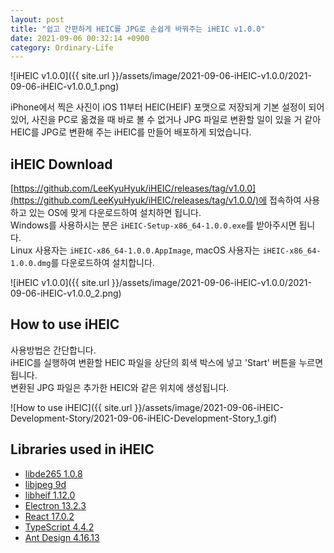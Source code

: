 ```yaml
---
layout: post
title: "쉽고 간편하게 HEIC를 JPG로 손쉽게 바꿔주는 iHEIC v1.0.0"
date: 2021-09-06 00:32:14 +0900
category: Ordinary-Life
---
```


![iHEIC v1.0.0]({{ site.url }}/assets/image/2021-09-06-iHEIC-v1.0.0/2021-09-06-iHEIC-v1.0.0_1.png)

iPhone에서 찍은 사진이 iOS 11부터 HEIC(HEIF) 포맷으로 저장되게 기본 설정이 되어있어, 사진을 PC로 옮겼을 때 바로 볼 수 없거나 JPG 파일로 변환할 일이 있을 거 같아 HEIC를 JPG로 변환해 주는 iHEIC를 만들어 배포하게 되었습니다.

## iHEIC Download

[https://github.com/LeeKyuHyuk/iHEIC/releases/tag/v1.0.0](https://github.com/LeeKyuHyuk/iHEIC/releases/tag/v1.0.0/)에 접속하여 사용하고 있는 OS에 맞게 다운로드하여 설치하면 됩니다.  
Windows를 사용하시는 분은 `iHEIC-Setup-x86_64-1.0.0.exe`를 받아주시면 됩니다.  
Linux 사용자는 `iHEIC-x86_64-1.0.0.AppImage`, macOS 사용자는 `iHEIC-x86_64-1.0.0.dmg`를 다운로드하여 설치합니다.

![iHEIC v1.0.0]({{ site.url }}/assets/image/2021-09-06-iHEIC-v1.0.0/2021-09-06-iHEIC-v1.0.0_2.png)

## How to use iHEIC

사용방법은 간단합니다.  
iHEIC를 실행하여 변환할 HEIC 파일을 상단의 회색 박스에 넣고 'Start' 버튼을 누르면 됩니다.  
변환된 JPG 파일은 추가한 HEIC와 같은 위치에 생성됩니다.

![How to use iHEIC]({{ site.url }}/assets/image/2021-09-06-iHEIC-Development-Story/2021-09-06-iHEIC-Development-Story_1.gif)

## Libraries used in iHEIC

- [libde265 1.0.8](https://github.com/strukturag/libde265/releases/tag/v1.0.8)
- [libjpeg 9d](https://ijg.org/)
- [libheif 1.12.0](https://github.com/strukturag/libheif/releases/tag/v1.12.0)
- [Electron 13.2.3](https://www.npmjs.com/package/electron)
- [React 17.0.2](https://www.npmjs.com/package/react)
- [TypeScript 4.4.2](https://www.npmjs.com/package/typescript)
- [Ant Design 4.16.13](https://www.npmjs.com/package/antd)
